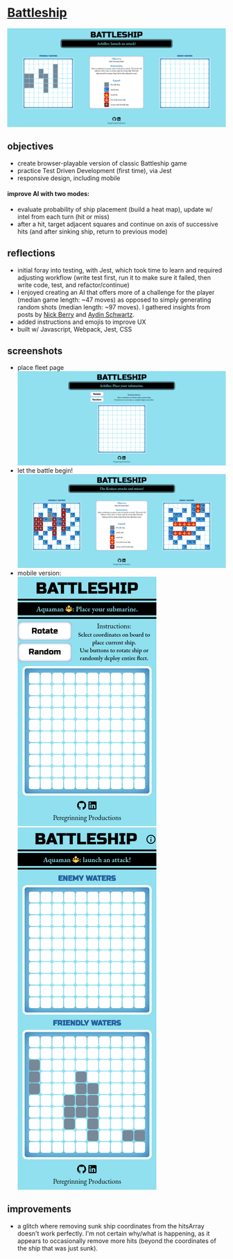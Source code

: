 # [Battleship](https://connorwarme.github.io/battleship/) 
![preview](https://github.com/connorwarme/battleship/blob/main/screenshots/begin.png?raw=true "preview")    

## objectives  
* create browser-playable version of classic Battleship game  
* practice Test Driven Development (first time), via Jest  
* responsive design, including mobile  
#### improve AI with two modes:  
* evaluate probability of ship placement (build a heat map), update w/ intel from each turn (hit or miss)  
* after a hit, target adjacent squares and continue on axis of successive hits (and after sinking ship, return to previous mode)  
  
## reflections  
* initial foray into testing, with Jest, which took time to learn and required adjusting workflow (write test first, run it to make sure it failed, then write code, test, and refactor/continue)  
* I enjoyed creating an AI that offers more of a challenge for the player (median game length: ~47 moves) as opposed to simply generating random shots (median length: ~97 moves). I gathered insights from posts by [Nick Berry](https://www.datagenetics.com/blog/december32011/) and [Aydin Schwartz](https://towardsdatascience.com/coding-an-intelligent-battleship-agent-bf0064a4b319).  
* added instructions and emojis to improve UX  
* built w/ Javascript, Webpack, Jest, CSS

## screenshots  
* place fleet page  
![placeFleet](https://github.com/connorwarme/battleship/blob/main/screenshots/place.png?raw=true "placeFleet")  
* let the battle begin!  
![battle](https://github.com/connorwarme/battleship/blob/main/screenshots/battle.png?raw=true "battle")  
* mobile version:  
![mobilePlaceFleet](https://github.com/connorwarme/battleship/blob/main/screenshots/mobileplace.png?raw=true "mobilePlaceFleet")  
![mobileBattle](https://github.com/connorwarme/battleship/blob/main/screenshots/mobilebattle.png?raw=true "mobileBattle")  
  
## improvements  
* a glitch where removing sunk ship coordinates from the hitsArray doesn't work perfectly. I'm not certain why/what is happening, as it appears to occasionally remove more hits (beyond the coordinates of the ship that was just sunk).  
